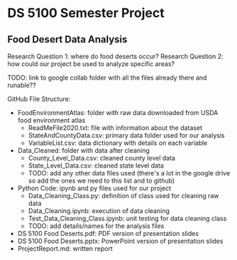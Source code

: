 # DS 5100 Semester Project
##  Food Desert Data Analysis

Research Question 1: where do food deserts occur?
Research Question 2: how could our project be used to analyze specific areas?

TODO: link to google collab folder with all the files already there and runable??

GitHub File Structure:
- FoodEnvironmentAtlas: folder with raw data downloaded from USDA food environment atlas
  - ReadMeFile2020.txt: file with information about the dataset
  - StateAndCountyData.csv: primary data folder used for our analysis
  - VariableList.csv: data dictionary with details on each variable
- Data_Cleaned: folder with data after cleaning
  - County_Level_Data.csv: cleaned county level data
  - State_Level_Data.csv: cleaned state level data
  - TODO: add any other data files used (there's a lot in the google drive so add the ones we need to this list and to github)
- Python Code: ipynb and py files used for our project
  - Data_Cleaning_Class.py: definition of class used for cleaning raw data
  - Data_Cleaning.ipynb: execution of data cleaning
  - Test_Data_Cleaning_Class.ipynb: unit testing for data cleaning class
  - TODO: add details/names for the analysis files
- DS 5100 Food Deserts.pdf: PDF version of presentation slides
- DS 5100 Food Deserts.pptx: PowerPoint version of presentation slides
- ProjectReport.md: written report